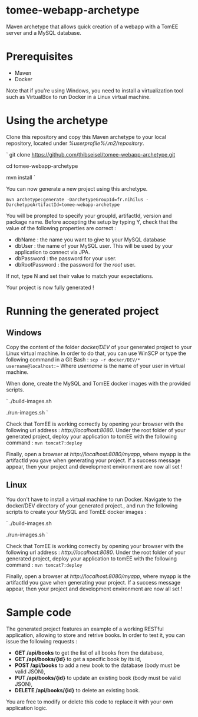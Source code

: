 # tomee-webapp-archetype
Maven archetype that allows quick creation of a webapp with a TomEE server and a MySQL database.

# Prerequisites

- Maven
- Docker

Note that if you're using Windows, you need to install a virtualization tool such as VirtualBox to run Docker in a Linux virtual machine. 

# Using the archetype

Clone this repository and copy this Maven archetype to your local repository, located under _%userprofile%/.m2/repository_.

`
git clone https://github.com/thibseisel/tomee-webapp-archetype.git

cd tomee-webapp-archetype

mvn install
`

You can now generate a new project using this archetype.

`mvn archetype:generate -DarchetypeGroupId=fr.nihilus -DarchetypeArtifactId=tomee-webapp-archetype`

You will be prompted to specify your groupId, artifactId, version and package name.
Before accepting the setup by typing Y, check that the value of the following properties are correct :
- dbName : the name you want to give to your MySQL database
- dbUser : the name of your MySQL user. This will be used by your application to connect via JPA.
- dbPassword : the password for your user.
- dbRootPassword : the password for the _root_ user.

If not, type N and set their value to match your expectations.

Your project is now fully generated !

# Running the generated project

## Windows

Copy the content of the folder _docker/DEV_ of your generated project to your Linux virtual machine.
In order to do that, you can use WinSCP or type the following command in a Git Bash :
`scp -r docker/DEV/* username@localhost:~`
Where _username_ is the name of your user in virtual machine.

When done, create the MySQL and TomEE docker images with the provided scripts.

`
./build-images.sh

./run-images.sh
`

Check that TomEE is working correctly by opening your browser with the following url address : _http://localhost:8080_.
Under the root folder of your generated project, deploy your application to tomEE with the following command :
`mvn tomcat7:deploy`

Finally, open a browser at _http://localhost:8080/myapp_, where myapp is the artifactId you gave when generating your project.
If a success message appear, then your project and development environment are now all set !

## Linux

You don't have to install a virtual machine to run Docker.
Navigate to the docker/DEV directory of your generated project., and run the following scripts to create your MySQL and TomEE docker images :

`
./build-images.sh

./run-images.sh
`

Check that TomEE is working correctly by opening your browser with the following url address : _http://localhost:8080_.
Under the root folder of your generated project, deploy your application to tomEE with the following command :
`mvn tomcat7:deploy`

Finally, open a browser at _http://localhost:8080/myapp_, where myapp is the artifactId you gave when generating your project.
If a success message appear, then your project and development environment are now all set !

# Sample code
The generated project features an example of a working RESTful application, allowing to store and retrive books.
In order to test it, you can issue the following requests :
- __GET /api/books__ to get the list of all books from the database,
- __GET /api/books/{id}__ to get a specific book by its id,
- __POST /api/books__ to add a new book to the database (body must be valid JSON),
- __PUT /api/books/{id}__ to update an existing book (body must be valid JSON),
- __DELETE /api/books/{id}__ to delete an existing book.

You are free to modify or delete this code to replace it with your own application logic.
